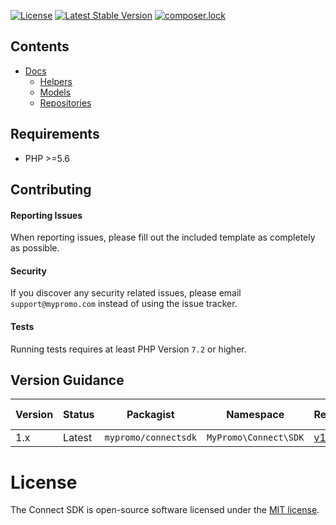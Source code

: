 [![License](https://poser.pugx.org/mypromo/connectsdk/license)](https://packagist.org/packages/mypromo/connectsdk)
[![Latest Stable Version](https://poser.pugx.org/mypromo/connectsdk/v/stable)](https://packagist.org/packages/mypromo/connectsdk)
[![composer.lock](https://poser.pugx.org/mypromo/connectsdk/composerlock)](https://packagist.org/packages/mypromo/connectsdk)

## Contents

- [Docs][Docs]
  - [Helpers][Helpers]
  - [Models][Models]
  - [Repositories][Repositories]

## Requirements
- PHP >=5.6

## Contributing

#### Reporting Issues

When reporting issues, please fill out the included template as completely as possible.

#### Security

If you discover any security related issues, please email `support@mypromo.com` instead of using the issue tracker.

#### Tests

Running tests requires at least PHP Version `7.2` or higher.  

## Version Guidance

| Version | Status     | Packagist           | Namespace    | Repo                | Docs                | PHP Version |
|---------|------------|---------------------|--------------|---------------------|---------------------| -------------|
| 1.x     | Latest     | `mypromo/connectsdk` | `MyPromo\Connect\SDK` | [v1][repo] | [v1][docs] |  \>= 5.6      |

# License

The Connect SDK is open-source software licensed under the [MIT license][mit-link].

[repo]: http://github.com/
[docs]: http://github.com/
[mit-link]: https://opensource.org/licenses/MIT
[Docs]: docs
[Helpers]: docs/Helpers
[Models]: docs/Models
[Repositories]: docs/Repositories
